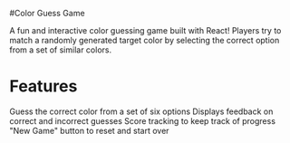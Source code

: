 #Color Guess Game

A fun and interactive color guessing game built with React! Players try to match a randomly generated target color by selecting the correct option from a set of similar colors.

# Features
  Guess the correct color from a set of six options
  Displays feedback on correct and incorrect guesses
  Score tracking to keep track of progress
  "New Game" button to reset and start over